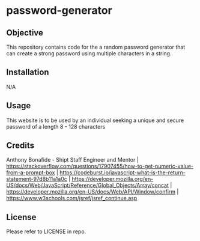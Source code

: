 # password-generator

## Objective

This repository contains code for the a random password generator that can create a strong password using multiple characters in a string.

## Installation

N/A

## Usage

This website is to be used by an individual seeking a unique and secure password of a length 8 - 128 characters

## Credits
Anthony Bonafide - Shipt Staff Engineer and Mentor |
https://stackoverflow.com/questions/17907455/how-to-get-numeric-value-from-a-prompt-box |
https://codeburst.io/javascript-what-is-the-return-statement-97d8b11a1a0c |
https://developer.mozilla.org/en-US/docs/Web/JavaScript/Reference/Global_Objects/Array/concat |
https://developer.mozilla.org/en-US/docs/Web/API/Window/confirm |
https://www.w3schools.com/jsref/jsref_continue.asp


## License

Please refer to LICENSE in repo.

